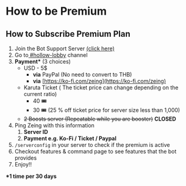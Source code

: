 # How to be Premium

## How to Subscribe Premium Plan

1. Join the Bot Support Server [(click here)](https://discord.gg/ActtuYWMfZ)
2. Go to[ ](https://discord.com/channels/853705138078220318/1234813922146521108)[#hollow-lobby](https://discord.com/channels/853705138078220318/1234813922146521108) channel
3. **Payment\*** (3 choices)
   * USD - 5$
     * **via** PayPal (No need to convert to THB)
     * **via** [https://ko-fi.com/zeing](https://ko-fi.com/zeing)
   * Karuta Ticket ( The ticket price can change depending on the current ratio)&#x20;
     * 40  :tickets:&#x20;
     * 30  :tickets:  (25 % off ticket price for server size less than 1,000)
   * ~~2 Boosts server (Repeatable while you are booster)~~ **CLOSED**
4. Ping Zeing with this information
   1. **Server ID**
   2. **Payment e.g. Ko-Fi / Ticket / Paypal**
5. `/serverconfig` in your server to check if the premium is active
6. Checkout features & command page to see features that the bot provides
7.  Enjoy!!



**\*1 time per 30 days**



